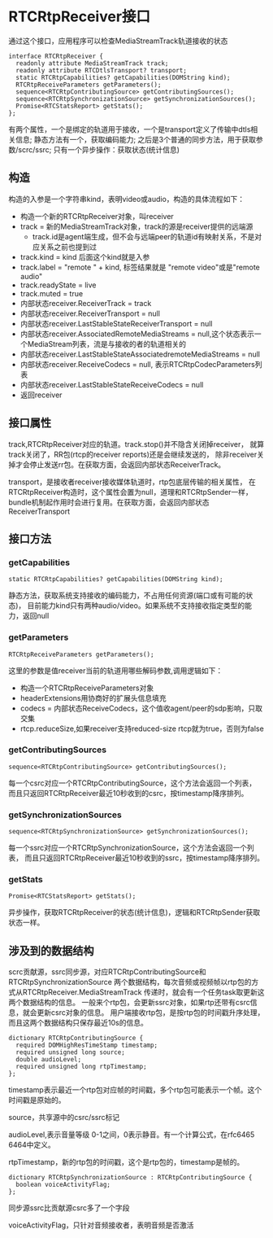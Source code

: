 # RTCRtpReceiver接口

通过这个接口，应用程序可以检查MediaStreamTrack轨道接收的状态

    interface RTCRtpReceiver {
      readonly attribute MediaStreamTrack track;
      readonly attribute RTCDtlsTransport? transport;
      static RTCRtpCapabilities? getCapabilities(DOMString kind);
      RTCRtpReceiveParameters getParameters();
      sequence<RTCRtpContributingSource> getContributingSources();
      sequence<RTCRtpSynchronizationSource> getSynchronizationSources();
      Promise<RTCStatsReport> getStats();
    };

有两个属性，一个是绑定的轨道用于接收，一个是transport定义了传输中dtls相关信息;
静态方法有一个，获取编码能力;
之后是3个普通的同步方法，用于获取参数/scrc/ssrc;
只有一个异步操作：获取状态(统计信息)

## 构造

构造的入参是一个字符串kind，表明video或audio，构造的具体流程如下：

- 构造一个新的RTCRtpReceiver对象，叫receiver
- track = 新的MediaStreamTrack对象，track的源是receiver提供的远端源
  - track.id是agent端生成，但不会与远端peer的轨道id有映射关系，不是对应关系之前也提到过
- track.kind = kind 后面这个kind就是入参
- track.label = "remote " + kind, 标签结果就是 "remote video"或是"remote audio"
- track.readyState = live
- track.muted = true
- 内部状态receiver.ReceiverTrack = track
- 内部状态receiver.ReceiverTransport = null
- 内部状态receiver.LastStableStateReceiverTransport = null
- 内部状态receiver.AssociatedRemoteMediaStreams = null,这个状态表示一个MediaStream列表，流是与接收的者的轨道相关的
- 内部状态receiver.LastStableStateAssociatedremoteMediaStreams = null
- 内部状态receiver.ReceiveCodecs = null, 表示RTCRtpCodecParameters列表
- 内部状态receiver.LastStableStateReceiveCodecs = null
- 返回receiver

## 接口属性

track,RTCRtpReceiver对应的轨道。track.stop()并不隐含关闭掉receiver，
就算track关闭了，RR包(rtcp的receiver reports)还是会继续发送的，
除非receiver关掉才会停止发送rr包。在获取方面，会返回内部状态ReceiverTrack。

transport，是接收者receiver接收媒体轨道时，rtp包底层传输的相关属性，
在RTCRtpReceiver构造时，这个属性会置为null，道理和RTCRtpSender一样，
bundle机制起作用时会进行复用。在获取方面，会返回内部状态ReceiverTransport

## 接口方法

### getCapabilities

    static RTCRtpCapabilities? getCapabilities(DOMString kind);

静态方法，获取系统支持接收的编码能力，不占用任何资源(端口或有可能的状态)，
目前能力kind只有两种audio/video。如果系统不支持接收指定类型的能力，返回null

### getParameters

    RTCRtpReceiveParameters getParameters();

这里的参数是值receiver当前的轨道用哪些解码参数,调用逻辑如下：

- 构造一个RTCRtpReceiveParameters对象
- headerExtensions用协商好的扩展头信息填充
- codecs = 内部状态ReceiveCodecs，这个值收agent/peer的sdp影响，只取交集
- rtcp.reduceSize,如果receiver支持reduced-size rtcp就为true，否则为false

### getContributingSources

    sequence<RTCRtpContributingSource> getContributingSources();

每一个csrc对应一个RTCRtpContributingSource，这个方法会返回一个列表，
而且只返回RTCRtpReceiver最近10秒收到的csrc，按timestamp降序排列。

### getSynchronizationSources

    sequence<RTCRtpSynchronizationSource> getSynchronizationSources();

每一个ssrc对应一个RTCRtpSynchronizationSource，这个方法会返回一个列表，
而且只返回RTCRtpReceiver最近10秒收到的ssrc，按timestamp降序排列。

### getStats

    Promise<RTCStatsReport> getStats();

异步操作，获取RTCRtpReceiver的状态(统计信息)，逻辑和RTCRtpSender获取状态一样。

## 涉及到的数据结构

scrc贡献源，ssrc同步源，对应RTCRtpContributingSource和RTCRtpSynchronizationSource
两个数据结构，每次音频或视频帧以rtp包的方式从RTCRtpReceiver.MediaStreamTrack
传递时，就会有一个任务task取更新这两个数据结构的信息。
一般来个rtp包，会更新ssrc对象，如果rtp还带有csrc信息，就会更新csrc对象的信息。
用户端接收rtp包，是按rtp包的时间戳升序处理，而且这两个数据结构只保存最近10s的信息。

    dictionary RTCRtpContributingSource {
      required DOMHighResTimeStamp timestamp;
      required unsigned long source;
      double audioLevel;
      required unsigned long rtpTimestamp;
    };

timestamp表示最近一个rtp包对应帧的时间戳，多个rtp包可能表示一个帧。这个时间戳是原始的。

source，共享源中的csrc/ssrc标记

audioLevel,表示音量等级 0-1之间，0表示静音。有一个计算公式，在rfc6465 6464中定义。

rtpTimestamp，新的rtp包的时间戳，这个是rtp包的，timestamp是帧的。

    dictionary RTCRtpSynchronizationSource : RTCRtpContributingSource {
      boolean voiceActivityFlag;
    };

同步源ssrc比贡献源csrc多了一个字段

voiceActivityFlag，只针对音频接收者，表明音频是否激活
